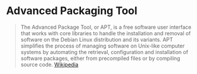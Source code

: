 # Advanced Packaging Tool

> The Advanced Package Tool, or APT, is a free software user interface that works with core libraries to handle the installation and removal of software on the Debian Linux distribution and its variants. APT simplifies the process of managing software on Unix-like computer systems by automating the retrieval, configuration and installation of software packages, either from precompiled files or by compiling source code. [Wikipedia](https://en.wikipedia.org/wiki/Advanced_Packaging_Tool)

